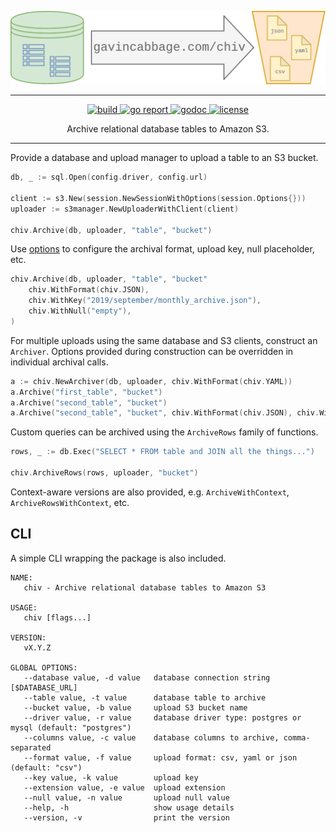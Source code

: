 ![Image](img/chiv.png)

---

<div align="center">
    <a href="https://github.com/gavincabbage/chiv/actions">
        <img src="https://github.com/gavincabbage/chiv/workflows/build/badge.svg" alt="build" />
    </a>
    <a href="https://goreportcard.com/report/gavincabbage.com/chiv">
        <img src="https://goreportcard.com/badge/gavincabbage.com/chiv" alt="go report" />
    </a>
    <a href="https://godoc.org/gavincabbage.com/chiv">
        <img src="https://godoc.org/gavincabbage.com/chiv?status.svg" alt="godoc" />
    </a>
    <a href="https://gavincabbage.com/chiv/blob/master/LICENSE">
        <img src="http://img.shields.io/badge/License-MIT-blue.svg" alt="license" />
    </a>
</div>

<p align="center">
    Archive relational database tables to Amazon S3.
</p>

---

Provide a database and upload manager to upload a table to an S3 bucket.

```go
db, _ := sql.Open(config.driver, config.url)

client := s3.New(session.NewSessionWithOptions(session.Options{}))
uploader := s3manager.NewUploaderWithClient(client)

chiv.Archive(db, uploader, "table", "bucket")
``` 

Use [options](https://github.com/gavincabbage/chiv/blob/master/options.go) to configure the archival format,
upload key, null placeholder, etc.

```go
chiv.Archive(db, uploader, "table", "bucket"
    chiv.WithFormat(chiv.JSON),
    chiv.WithKey("2019/september/monthly_archive.json"),
    chiv.WithNull("empty"),
)
```

For multiple uploads using the same database and S3 clients, construct an `Archiver`. Options provided during
construction can be overridden in individual archival calls.

```go
a := chiv.NewArchiver(db, uploader, chiv.WithFormat(chiv.YAML))
a.Archive("first_table", "bucket")
a.Archive("second_table", "bucket")
a.Archive("second_table", "bucket", chiv.WithFormat(chiv.JSON), chiv.WithKey("second_table.json"))
``` 

Custom queries can be archived using the `ArchiveRows` family of functions.

```go
rows, _ := db.Exec("SELECT * FROM table and JOIN all the things...")

chiv.ArchiveRows(rows, uploader, "bucket")
``` 

Context-aware versions are also provided, e.g. `ArchiveWithContext`, `ArchiveRowsWithContext`, etc.

## CLI

A simple CLI wrapping the package is also included.

```text
NAME:
   chiv - Archive relational database tables to Amazon S3

USAGE:
   chiv [flags...]

VERSION:
   vX.Y.Z

GLOBAL OPTIONS:
   --database value, -d value   database connection string [$DATABASE_URL]
   --table value, -t value      database table to archive
   --bucket value, -b value     upload S3 bucket name
   --driver value, -r value     database driver type: postgres or mysql (default: "postgres")
   --columns value, -c value    database columns to archive, comma-separated
   --format value, -f value     upload format: csv, yaml or json (default: "csv")
   --key value, -k value        upload key
   --extension value, -e value  upload extension
   --null value, -n value       upload null value
   --help, -h                   show usage details
   --version, -v                print the version

```
